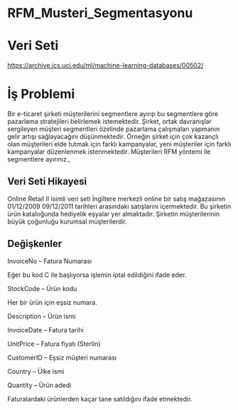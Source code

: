 # RFM_Musteri_Segmentasyonu

# Veri Seti 
https://archive.ics.uci.edu/ml/machine-learning-databases/00502/



# İş Problemi
Bir e-ticaret şirketi müşterilerini segmentlere ayırıp bu
segmentlere göre pazarlama stratejileri belirlemek
istemektedir.
Şirket, ortak davranışlar sergileyen müşteri segmentleri
özelinde pazarlama çalışmaları yapmanın gelir artışı
sağlayacağını düşünmektedir.
Örneğin şirket için çok kazançlı olan müşterileri elde tutmak
için farklı kampanyalar, yeni müşteriler için farklı
kampanyalar düzenlenmek istenmektedir.
Müşterileri RFM yöntemi ile segmentlere ayırınız.,


## Veri Seti Hikayesi
Online Retail II
isimli veri seti İngiltere merkezli online bir satış
mağazasının 01/12/2009 09/12/2011 tarihleri arasındaki satışlarını
içermektedir.
Bu şirketin ürün kataloğunda hediyelik eşyalar yer almaktadır.
Şirketin müşterilerinin büyük çoğunluğu kurumsal müşterilerdir.


## Değişkenler
InvoiceNo – Fatura Numarası 

Eğer bu kod C ile başlıyorsa işlemin iptal edildiğini ifade eder.

StockCode – Ürün kodu

Her bir ürün için eşsiz numara.

Description – Ürün ismi

InvoiceDate – Fatura tarihi

UnitPrice – Fatura fiyatı (Sterlin)

CustomerID – Eşsiz müşteri numarası

Country – Ülke ismi

Quantity – Ürün adedi

Faturalardaki ürünlerden kaçar tane satıldığını ifade etmektedir.
